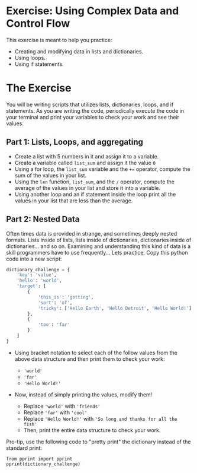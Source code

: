 # Exercise: Using Complex Data and Control Flow

This exercise is meant to help you practice:

* Creating and modifying data in lists and dictionaries.
* Using loops.
* Using if statements.

# The Exercise

You will be writing scripts that utilizes lists, dictionaries, loops, and if statements. As you are writing the code, periodically execute the code in your terminal and print your variables to check your work and see their values.

## Part 1: Lists, Loops, and aggregating

* Create a list with 5 numbers in it and assign it to a variable.
* Create a variable called `list_sum` and assign it the value `0`
* Using a for loop, the `list_sum` variable and the `+=` operator, compute the sum of the values in your list.
* Using the `len` function, `list_sum`, and the `/` operator, compute the average of the values in your list and store it into a variable.
* Using another loop and an if statement inside the loop print all the values in your list that are less than the average.

## Part 2: Nested Data

Often times data is provided in strange, and sometimes deeply nested formats. Lists inside of lists, lists inside of dictionaries, dictionaries inside of dictionaries... and so on. Examining and understanding this kind of data is a skill programmers have to use frequently... Lets practice. Copy this python code into a new script:

```python
dictionary_challenge = {
    'key': 'value',
    'hello': 'world',
    'target': [
        {
            'this_is': 'getting',
            'sort': 'of',
            'tricky': ['Hello Earth', 'Hello Detroit', 'Hello World!']
        },
        {
            'too': 'far'
        }
    ]
}
```

* Using bracket notation to select each of the follow values from the above data structure and then print them to check your work:
    * `'world'`
    * `'far'`
    * `'Hello World!'`

* Now, instead of simply printing the values, modify them!
    * Replace `'world'` with `'friends'`
    * Replace `'far'` with `'cool'`
    * Replace `'Hello World!'` with `'So long and thanks for all the fish'`
    * Then, print the entire data structure to check your work.

Pro-tip, use the following code to "pretty print" the dictionary instead of the standard print:

```
from pprint import pprint
pprint(dictionary_challenge)
```